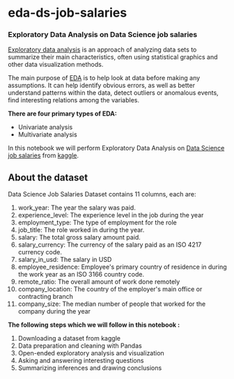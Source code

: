 # eda-ds-job-salaries
### Exploratory Data Analysis on Data Science job salaries

[Exploratory data analysis](https://en.wikipedia.org/wiki/Exploratory_data_analysis) is an approach of analyzing data sets to summarize their main characteristics, often using statistical graphics and other data visualization methods.

The main purpose of [EDA](https://www.ibm.com/cloud/learn/exploratory-data-analysis) is to help look at data before making any assumptions. It can help identify obvious errors, as well as better understand patterns within the data, detect outliers or anomalous events, find interesting relations among the variables.

<b>There are four primary types of EDA:</b>
- Univariate analysis
- Multivariate analysis


In this notebook we will perform Exploratory Data Analysis on [Data Science job salaries](https://www.kaggle.com/datasets/ruchi798/data-science-job-salaries) from [kaggle](https://www.kaggle.com/).

## About the dataset

Data Science Job Salaries Dataset contains 11 columns, each are:
1. work_year: The year the salary was paid.
2. experience_level: The experience level in the job during the year
3. employment_type: The type of employment for the role
4. job_title: The role worked in during the year.
5. salary: The total gross salary amount paid.
6. salary_currency: The currency of the salary paid as an ISO 4217 currency code.
7. salary_in_usd: The salary in USD
8. employee_residence: Employee's primary country of residence in during the work year as an ISO 3166 country code.
9. remote_ratio: The overall amount of work done remotely
10. company_location: The country of the employer's main office or contracting branch
11. company_size: The median number of people that worked for the company during the year

<b>The following steps which we will follow in this notebook :</b>
1. Downloading a dataset from kaggle
2. Data preparation and cleaning with Pandas
3. Open-ended exploratory analysis and visualization
4. Asking and answering interesting questions
5. Summarizing inferences and drawing conclusions
